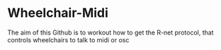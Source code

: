 # Wheelchair-Midi
The aim of this Github is to workout how to get the R-net protocol, that controls wheelchairs to talk to midi or osc 
